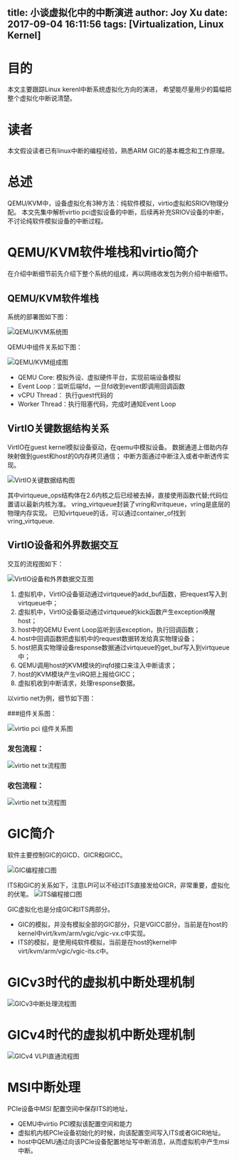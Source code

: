 title: 小谈虚拟化中的中断演进
author: Joy Xu
date: 2017-09-04 16:11:56
tags: [Virtualization, Linux Kernel]
---
# 目的

本文主要跟踪Linux kerenl中断系统虚拟化方向的演进，
希望能尽量用少的篇幅把整个虚拟化中断说清楚。

# 读者
本文假设读者已有linux中断的编程经验，熟悉ARM GIC的基本概念和工作原理。

# 总述

QEMU/KVM中，设备虚拟化有3种方法：纯软件模拟，virtio虚拟和SRIOV物理分配。
本文先集中解析virtio pci虚拟设备的中断，后续再补充SRIOV设备的中断，
不讨论纯软件模拟设备的中断过程。

# QEMU/KVM软件堆栈和virtio简介

在介绍中断细节前先介绍下整个系统的组成，再以网络收发包为例介绍中断细节。

## QEMU/KVM软件堆栈

系统的部署图如下图：

![QEMU/KVM系统图](http://7vilkn.com1.z0.glb.clouddn.com/machine-model.png)


QEMU中组件关系如下图：

![QEMU/KVM组成图](http://7vilkn.com1.z0.glb.clouddn.com/QEMU_KVM.png)

* QEMU Core: 模拟外设、虚拟硬件平台，实现前端设备模拟
* Event Loop：监听后端fd，一旦fd收到event即调用回调函数
* vCPU Thread： 执行guest代码的
* Worker Thread：执行阻塞代码，完成时通知Event Loop

## VirtIO关键数据结构关系

VirtIO在guest kernel模拟设备驱动，在qemu中模拟设备。
数据通道上借助内存映射做到guest和host的0内存拷贝通信；
中断方面通过中断注入或者中断透传实现。

![VirtIO关键数据结构图](http://7vilkn.com1.z0.glb.clouddn.com/virtio.gif)

其中virtqueue_ops结构体在2.6内核之后已经被去掉，直接使用函数代替;代码位置请以最新内核为准。
vring_virtqueue封装了vring和vritqueue，vring是底层的物理内存实现。
已知virtqueue的话，可以通过container_of找到vring_virtqueue.

## VirtIO设备和外界数据交互

交互的流程图如下：

![VirtIO设备和外界数据交互图](http://7vilkn.com1.z0.glb.clouddn.com/KVM_QEMU_virtIO_Process.PNG)

1. 虚拟机中，VirtIO设备驱动通过virtqueue的add_buf函数，把request写入到virtqueue中；
2. 虚拟机中，VirtIO设备驱动通过virtqueue的kick函数产生exception唤醒host；
3. host中的QEMU Event Loop监听到该exception，执行回调函数；
4. host中回调函数把虚拟机中的request数据转发给真实物理设备；
5. host把真实物理设备response数据通过virtqueue的get_buf写入到virtqueue中；
6. QEMU调用host的KVM模块的irqfd接口来注入中断请求；
7. host的KVM模块产生vIRQ把上报给GICC；
8. 虚拟机收到中断请求，处理response数据。

以virtio net为例，细节如下图：

###组件关系图：

![virtio pci 组件关系图](http://7vilkn.com1.z0.glb.clouddn.com/qemu-virtio-pci.png)

### 发包流程：

![virtio net tx流程图](http://7vilkn.com1.z0.glb.clouddn.com/virtio-net-tx.png)

### 收包流程：

![virtio net tx流程图](http://7vilkn.com1.z0.glb.clouddn.com/virtio-net-rx.png)

# GIC简介

软件主要控制GIC的GICD、GICR和GICC。

![GIC编程接口图](http://7vilkn.com1.z0.glb.clouddn.com/The%20programming%20interfaces%20of%20a%20GICv3%20interrupt%20controller.png)

ITS和GIC的关系如下，注意LPI可以不经过ITS直接发给GICR，非常重要，虚拟化的伏笔。
![ITS编程接口图](http://7vilkn.com1.z0.glb.clouddn.com/An%20ITS%20forwarding%20an%20LPI%20to%20a%20Redistributor.png)

GIC虚拟化也是分成GIC和ITS两部分。
* GIC的模拟，并没有模拟全部的GIC部分，只是VGICC部分，当前是在host的kernel中virt/kvm/arm/vgic/vgic-vx.c中实现。
* ITS的模拟，是使用纯软件模拟，当前是在host的kernel中virt/kvm/arm/vgic/vgic-its.c中。

# GICv3时代的虚拟机中断处理机制

![GICv3中断处理流程图](http://7vilkn.com1.z0.glb.clouddn.com/forwarding_a_physical_interrupt_to_a_vPE_undirectly.png)

# GICv4时代的虚拟机中断处理机制

![GICv4 VLPI直通流程图](http://7vilkn.com1.z0.glb.clouddn.com/VLPI-forward-its.png)

# MSI中断处理

PCIe设备中MSI 配置空间中保存ITS的地址，
* QEMU中virtio PCI模拟该配置空间和能力
* 虚拟机内核PCIe设备初始化的时候，向该配置空间写入ITS或者GICR地址。
* host中QEMU通过向该PCIe设备配置地址写中断消息，从而虚拟机中产生msi中断。
